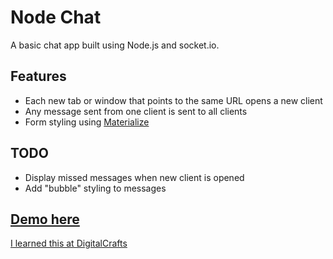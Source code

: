 # Node Chat

A basic chat app built using Node.js and socket.io.

## Features
* Each new tab or window that points to the same URL opens a new client
* Any message sent from one client is sent to all clients
* Form styling using [Materialize](http://materializecss.com)

## TODO
* Display missed messages when new client is opened
* Add "bubble" styling to messages

## [Demo here](https://shielded-fortress-12118.herokuapp.com/)

[I learned this at DigitalCrafts](http://digitalcrafts.com/)
